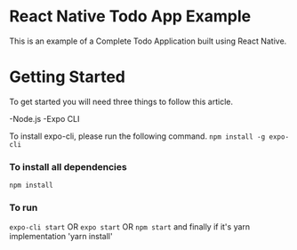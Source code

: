 # React Native Todo App Example
This is an example of a Complete Todo Application built using React Native.

# Getting Started

To get started you will need three things to follow this article.

-Node.js
-Expo CLI

To install expo-cli, please run the following command.
`npm install -g expo-cli`

### To install all dependencies
`npm install`

### To run
`expo-cli start`
OR
`expo start`
OR
`npm start`
and finally if it's yarn implementation
'yarn install'
